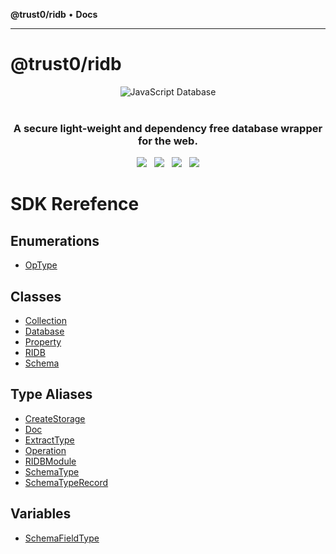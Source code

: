 **@trust0/ridb** • **Docs**

***

# @trust0/ridb

<p align="center">
  <img src="https://cdn.jsdelivr.net/gh/trust0-project/ridb@0.4.3/docs/logo.svg" alt="JavaScript Database" />
  <br />
  <br />
  <h3 align="center">A secure light-weight and dependency free database wrapper for the web.</h3>
</p>

<p align="center">
    <a href="https://github.com/trust0-project/RIDB/releases"><img src="https://img.shields.io/github/v/release/trust0-project/ridb?color=%23ff00a0&include_prereleases&label=version&sort=semver&style=flat-square"></a>
    &nbsp;
    <a href="#"><img src="https://img.shields.io/npm/types/rxdb?style=flat-square"></a>
    &nbsp;
    <a href="https://raw.githubusercontent.com/trust0-project/RIDB/refs/heads/main/LICENSE"><img src="https://img.shields.io/github/license/trust0-project/ridb?style=flat-square"></a>
    &nbsp;
    <a href="https://www.npmjs.com/package/@trust0/ridb"><img src="https://img.shields.io/npm/dm/@trust0/ridb?color=c63a3b&style=flat-square"></a>
</p>

# SDK Rerefence

## Enumerations

- [OpType](enumerations/OpType.md)

## Classes

- [Collection](classes/Collection.md)
- [Database](classes/Database.md)
- [Property](classes/Property.md)
- [RIDB](classes/RIDB.md)
- [Schema](classes/Schema.md)

## Type Aliases

- [CreateStorage](type-aliases/CreateStorage.md)
- [Doc](type-aliases/Doc.md)
- [ExtractType](type-aliases/ExtractType.md)
- [Operation](type-aliases/Operation.md)
- [RIDBModule](type-aliases/RIDBModule.md)
- [SchemaType](type-aliases/SchemaType.md)
- [SchemaTypeRecord](type-aliases/SchemaTypeRecord.md)

## Variables

- [SchemaFieldType](variables/SchemaFieldType.md)
